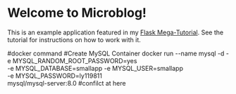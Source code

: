 # Welcome to Microblog!

This is an example application featured in my [Flask Mega-Tutorial](https://blog.miguelgrinberg.com/post/the-flask-mega-tutorial-part-i-hello-world). See the tutorial for instructions on how to work with it.

#docker command
#Create MySQL Container
docker run --name mysql -d -e MYSQL_RANDOM_ROOT_PASSWORD=yes \
    -e MYSQL_DATABASE=smallapp -e MYSQL_USER=smallapp \
    -e MYSQL_PASSWORD=ly119811 \
    mysql/mysql-server:8.0
#confilct at here
